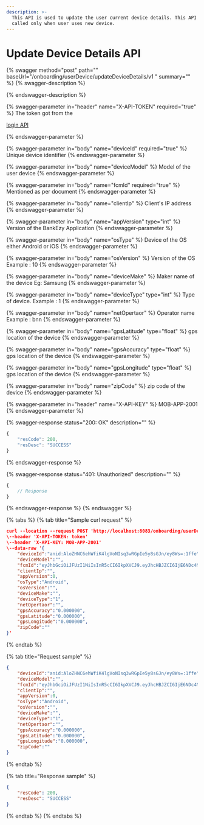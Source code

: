 ```yaml
---
description: >-
  This API is used to update the user current device details. This API will be
  called only when user uses new device.
---
```


# Update Device Details API

{% swagger method="post" path="" baseUrl="<domain>/onboarding/userDevice/updateDeviceDetails/v1 " summary="" %}
{% swagger-description %}

{% endswagger-description %}

{% swagger-parameter in="header" name="X-API-TOKEN" required="true" %}
The token got from the 

[login API](login-api.md)


{% endswagger-parameter %}

{% swagger-parameter in="body" name="deviceId" required="true" %}
Unique device identifier
{% endswagger-parameter %}

{% swagger-parameter in="body" name="deviceModel" %}
Model of the user device 
{% endswagger-parameter %}

{% swagger-parameter in="body" name="fcmId" required="true" %}
Mentioned as per document
{% endswagger-parameter %}

{% swagger-parameter in="body" name="clientIp" %}
Client's IP address
{% endswagger-parameter %}

{% swagger-parameter in="body" name="appVersion" type="int" %}
Version of the BankEzy Application
{% endswagger-parameter %}

{% swagger-parameter in="body" name="osType" %}
Device of the OS either Android or iOS
{% endswagger-parameter %}

{% swagger-parameter in="body" name="osVersion" %}
Version of the OS Example : 10
{% endswagger-parameter %}

{% swagger-parameter in="body" name="deviceMake" %}
Maker name of the device Eg: Samsung
{% endswagger-parameter %}

{% swagger-parameter in="body" name="deviceType" type="int" %}
Type of device. Example : 1
{% endswagger-parameter %}

{% swagger-parameter in="body" name="netOpertaor" %}
Operator name Example : bnn
{% endswagger-parameter %}

{% swagger-parameter in="body" name="gpsLatitude" type="float" %}
gps location of  the device
{% endswagger-parameter %}

{% swagger-parameter in="body" name="gpsAccuracy" type="float" %}
gps location of the device
{% endswagger-parameter %}

{% swagger-parameter in="body" name="gpsLongitude" type="float" %}
gps location of the device
{% endswagger-parameter %}

{% swagger-parameter in="body" name="zipCode" %}
zip code of the device
{% endswagger-parameter %}

{% swagger-parameter in="header" name="X-API-KEY" %}
MOB-APP-2001
{% endswagger-parameter %}

{% swagger-response status="200: OK" description="" %}
```javascript
{
    "resCode": 200,
    "resDesc": "SUCCESS"
}
```
{% endswagger-response %}

{% swagger-response status="401: Unauthorized" description="" %}
```javascript
{
    // Response
}
```
{% endswagger-response %}
{% endswagger %}

{% tabs %}
{% tab title="Sample curl request" %}
```json
curl --location --request POST 'http://localhost:8083/onboarding/userDevice/updateDeviceDetails/v1' \
\--header 'X-API-TOKEN: token'
\--header 'X-API-KEY: MOB-APP-2001'
\--data-raw '{
    "deviceId":"anid:AloZHNC6ehWfiK4lgVoNIsq3wRGpIe5y8sGJn/ey8Ws=:1ffe",
    "deviceModel":"",
    "fcmId":"eyJhbGciOiJFUzI1NiIsInR5cCI6IkpXVCJ9.eyJhcHBJZCI6IjE6NDc4MzMwOTY1MTQwOmFuZHJvaWQ6ZWY4OGFlOGU5YWNiM2EzODc0Zjg4MSIsImV4cCI6MTY0ODAxMTYyOCwiZmlkIjoiZFd3T0dDcUhSSzJta2toVS0wdVJHQyIsInByb2plY3ROdW1iZXIiOjQ3ODMzMDk2NTE0MH0.AB2LPV8wRQIhALxTLWiIb-fNzMkhSxGIORhkkTzjEsE0FMcOVc5qF5I2AiAdV-EyFtq_54GMQjTE1eahsqNUuBLo60tXA4dGfc2JAA",
    "clientIp":"",
    "appVersion":0,
    "osType":"Android",
    "osVersion":"",
    "deviceMake":"",
    "deviceType":"1",
    "netOpertaor":"",
    "gpsAccuracy":"0.000000",
    "gpsLatitude":"0.000000",
    "gpsLongitude":"0.000000",
    "zipCode":""
}'
```
{% endtab %}

{% tab title="Request sample" %}
```json
{
    "deviceId":"anid:AloZHNC6ehWfiK4lgVoNIsq3wRGpIe5y8sGJn/ey8Ws=:1ffe",
    "deviceModel":"",
    "fcmId":"eyJhbGciOiJFUzI1NiIsInR5cCI6IkpXVCJ9.eyJhcHBJZCI6IjE6NDc4MzMwOTY1MTQwOmFuZHJvaWQ6ZWY4OGFlOGU5YWNiM2EzODc0Zjg4MSIsImV4cCI6MTY0ODAxMTYyOCwiZmlkIjoiZFd3T0dDcUhSSzJta2toVS0wdVJHQyIsInByb2plY3ROdW1iZXIiOjQ3ODMzMDk2NTE0MH0.AB2LPV8wRQIhALxTLWiIb-fNzMkhSxGIORhkkTzjEsE0FMcOVc5qF5I2AiAdV-EyFtq_54GMQjTE1eahsqNUuBLo60tXA4dGfc2JAA",
    "clientIp":"",
    "appVersion":0,
    "osType":"Android",
    "osVersion":"",
    "deviceMake":"",
    "deviceType":"1",
    "netOpertaor":"",
    "gpsAccuracy":"0.000000",
    "gpsLatitude":"0.000000",
    "gpsLongitude":"0.000000",
    "zipCode":""
}
```
{% endtab %}

{% tab title="Response sample" %}
```json
{
    "resCode": 200,
    "resDesc": "SUCCESS"
}
```
{% endtab %}
{% endtabs %}
